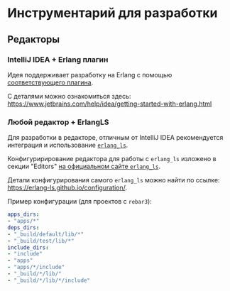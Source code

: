 # Инструментарий для разработки

## Редакторы

### IntelliJ IDEA + Erlang плагин

Идея поддерживает разработку на Erlang с помощью [соответствующего плагина](https://github.com/ignatov/intellij-erlang).

С деталями можно ознакомиться здесь: <https://www.jetbrains.com/help/idea/getting-started-with-erlang.html>

### Любой редактор + ErlangLS

Для разработки в редакторе, отличным от IntelliJ IDEA рекомендуется интеграция и использование [`erlang_ls`](https://github.com/erlang-ls/erlang_ls).

Конфигуририрование редактора для работы с `erlang_ls` изложено в секции "Editors" [на официальном сайте `erlang_ls`](https://erlang-ls.github.io/configuration/).

Детали конфигурирования самого `erlang_ls` можно найти по ссылке:  <https://erlang-ls.github.io/configuration/>.

Пример конфигурации (для проектов с `rebar3`):
```yaml
apps_dirs:
- "apps/*"
deps_dirs:
- "_build/default/lib/*"
- "_build/test/lib/*"
include_dirs:
- "include"
- "apps"
- "apps/*/include"
- "_build/*/lib/"
- "_build/*/lib/*/include"
```
